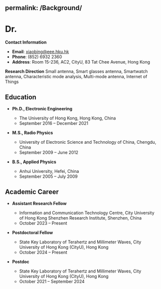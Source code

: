 permalink: /Background/
---

# Dr. 

**Contact Information**
- **Email**: xiaobing@eee.hku.hk
- **Phone**: (852) 6932 2360
- **Address**: Room 15-236, AC2, CityU, 83 Tat Chee Avenue, Hong Kong

**Research Direction**
Small antenna, Smart glasses antenna, Smartwatch antenna, Characteristic mode analysis, Multi-mode antenna, Internet of Things

## Education

- **Ph.D., Electronic Engineering**
  - The University of Hong Kong, Hong Kong, China
  - September 2016 – December 2021

- **M.S., Radio Physics**
  - University of Electronic Science and Technology of China, Chengdu, China
  - September 2009 – June 2012

- **B.S., Applied Physics**
  - Anhui University, Hefei, China
  - September 2005 – July 2009

## Academic Career

- **Assistant Research Fellow**
  - Information and Communication Technology Centre, City University of Hong Kong Shenzhen Research Institute, Shenzhen, China
  - October 2023 – Present

- **Postdoctoral Fellow**
  - State Key Laboratory of Terahertz and Millimeter Waves, City University of Hong Kong (CityU), Hong Kong
  - October 2024 – Present

- **Postdoc**
  - State Key Laboratory of Terahertz and Millimeter Waves, City University of Hong Kong (CityU), Hong Kong
  - October 2021 – September 2024









